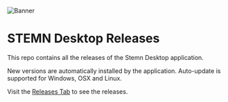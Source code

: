 ![Banner](https://stemn.com/uploads/b56a9c6e-cbfe-4e45-b4ed-120a4e34ec52.png)
# STEMN Desktop Releases
This repo contains all the releases of the Stemn Desktop application.

New versions are automatically installed by the application. Auto-update is supported for Windows, OSX and Linux.

Visit the [Releases Tab](https://github.com/MrBlenny/STEMN-Desktop/releases) to see the releases.
